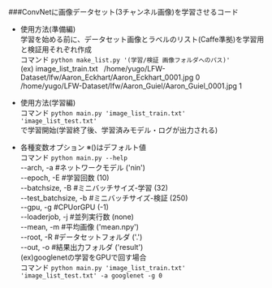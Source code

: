
###ConvNetに画像データセット(3チャンネル画像)を学習させるコード

* 使用方法(準備編)  
学習を始める前に、データセット画像とラベルのリスト(Caffe準拠)を学習用と検証用それぞれ作成  
コマンド `python make_list.py '(学習/検証 画像フォルダへのパス)'`  
(ex) image_list_train.txt  
/home/yugo/LFW-Dataset/lfw/Aaron_Eckhart/Aaron_Eckhart_0001.jpg 0  
/home/yugo/LFW-Dataset/lfw/Aaron_Guiel/Aaron_Guiel_0001.jpg 1

* 使用方法(学習編)  
コマンド `python main.py 'image_list_train.txt' 'image_list_test.txt'`  
で学習開始(学習終了後、学習済みモデル・ログが出力される)

* 各種変数オプション ※()はデフォルト値  
コマンド `python main.py --help`  
--arch, -a           #ネットワークモデル ('nin')  
--epoch, -E          #学習回数 (10)  
--batchsize, -B      #ミニバッチサイズ-学習 (32)  
--test_batchsize, -b #ミニバッチサイズ-検証 (250)  
--gpu, -g            #CPUorGPU (-1)  
--loaderjob, -j      #並列実行数 (none)  
--mean, -m           #平均画像 ('mean.npy')  
--root, -R           #データセットフォルダ ('.')  
--out, -o            #結果出力フォルダ ('result')  
(ex)googlenetの学習をGPUで回す場合  
コマンド `python main.py 'image_list_train.txt' 'image_list_test.txt' -a googlenet -g 0`

